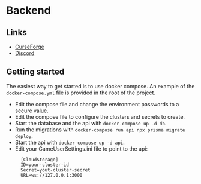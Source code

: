 # Backend

## Links
- [CurseForge](https://www.curseforge.com/ark-survival-ascended/mods/cloud-storage)
- [Discord](https://discord.com/invite/K4a4DvZak5)

## Getting started

The easiest way to get started is to use docker compose.
An example of the `docker-compose.yml` file is provided in the root of the project.
- Edit the compose file and change the environment passwords to a secure value.
- Edit the compose file to configure the clusters and secrets to create.
- Start the database and the api with `docker-compose up -d db`.
- Run the migrations with `docker-compose run api npx prisma migrate deploy`.
- Start the api with `docker-compose up -d api`.
- Edit your GameUserSettings.ini file to point to the api:
  ```
    [CloudStorage]
    ID=your-cluster-id
    Secret=yout-cluster-secret
    URL=ws://127.0.0.1:3000
  ```
